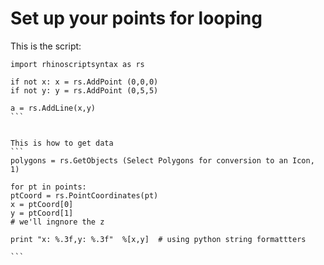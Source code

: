 # Set up your points for looping
This is the script:
````
import rhinoscriptsyntax as rs

if not x: x = rs.AddPoint (0,0,0)
if not y: y = rs.AddPoint (0,5,5)

a = rs.AddLine(x,y)
```


This is how to get data
```
polygons = rs.GetObjects (Select Polygons for conversion to an Icon, 1)

for pt in points:
ptCoord = rs.PointCoordinates(pt)
x = ptCoord[0]
y = ptCoord[1]
# we'll ingnore the z

print "x: %.3f,y: %.3f"  %[x,y]  # using python string formattters

```


